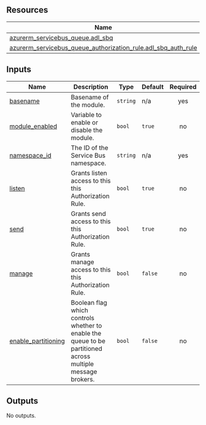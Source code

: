 <!-- BEGIN_TF_DOCS -->
## Resources

| Name | Type |
|------|------|
| [azurerm_servicebus_queue.adl_sbq](https://registry.terraform.io/providers/hashicorp/azurerm/latest/docs/resources/servicebus_queue) | resource |
| [azurerm_servicebus_queue_authorization_rule.adl_sbq_auth_rule](https://registry.terraform.io/providers/hashicorp/azurerm/latest/docs/resources/servicebus_queue_authorization_rule) | resource |

## Inputs

| Name | Description | Type | Default | Required |
|------|-------------|------|---------|:--------:|
| <a name="input_basename"></a> [basename](#input\_basename) | Basename of the module. | `string` | n/a | yes |
| <a name="input_module_enabled"></a> [module\_enabled](#input\_module\_enabled) | Variable to enable or disable the module. | `bool` | `true` | no |
| <a name="input_namespace_id"></a> [namespace\_id](#input\_namespace\_id) | The ID of the Service Bus namespace. | `string` | n/a | yes |
| <a name="input_listen"></a> [listen](#input\_listen) | Grants listen access to this this Authorization Rule. | `bool` | `true` | no |
| <a name="input_send"></a> [send](#input\_send) | Grants send access to this this Authorization Rule. | `bool` | `true` | no |
| <a name="input_manage"></a> [manage](#input\_manage) | Grants manage access to this this Authorization Rule. | `bool` | `false` | no |
| <a name="input_enable_partitioning"></a> [enable\_partitioning](#input\_enable\_partitioning) | Boolean flag which controls whether to enable the queue to be partitioned across multiple message brokers. | `bool` | `false` | no |

## Outputs

No outputs.
<!-- END_TF_DOCS -->